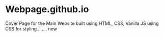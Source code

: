 # Webpage.github.io


Cover Page for the Main Website built using HTML, CSS, Vanilla JS using CSS for styling........
new
